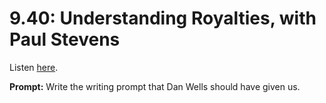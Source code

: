 # 9.40: Understanding Royalties, with Paul Stevens 

Listen [here](http://www.writingexcuses.com/2014/09/28/writing-excuses-9-40-understanding-how-royalties-work/). 

**Prompt:** Write the writing prompt that Dan Wells should have given us.